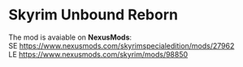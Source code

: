 # Skyrim Unbound Reborn

The mod is avaiable on **NexusMods**:  
SE https://www.nexusmods.com/skyrimspecialedition/mods/27962  
LE https://www.nexusmods.com/skyrim/mods/98850
